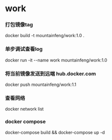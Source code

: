 # work

### 打包镜像tag
docker build -t mountainfeng/work:1.0 .

### 单步调试查看log
docker run -it --name work mountainfeng/work:1.0

### 将当前镜像发送到远端 hub.docker.com
docker push mountainfeng/work:1.1

### 查看网络
docker network list

### docker compose 
docker-compose build && docker-compose up -d